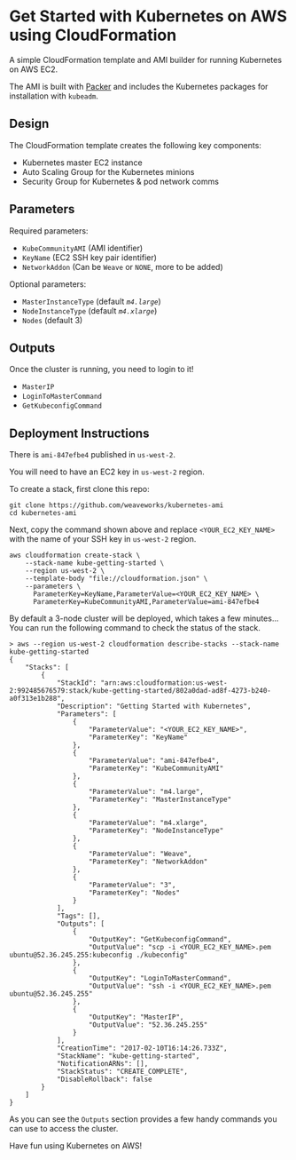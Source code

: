 # Get Started with Kubernetes on AWS using CloudFormation

A simple CloudFormation template and AMI builder for running Kubernetes on AWS EC2.

The AMI is built with [Packer](https://www.packer.io/) and includes the Kubernetes packages for installation with `kubeadm`.

## Design

The CloudFormation template creates the following key components:

- Kubernetes master EC2 instance
- Auto Scaling Group for the Kubernetes minions
- Security Group for Kubernetes & pod network comms

## Parameters

Required parameters:

- `KubeCommunityAMI` (AMI identifier)
- `KeyName` (EC2 SSH key pair identifier)
- `NetworkAddon` (Can be `Weave` or `NONE`, more to be added)

Optional parameters:

- `MasterInstanceType` (default _`m4.large`_)
- `NodeInstanceType` (default _`m4.xlarge`_)
- `Nodes` (default 3)

## Outputs

Once the cluster is running, you need to login to it!

- `MasterIP`
- `LoginToMasterCommand`
- `GetKubeconfigCommand`

## Deployment Instructions

There is `ami-847efbe4` published in `us-west-2`.

You will need to have an EC2 key in `us-west-2` region.

To create a stack, first clone this repo:
```
git clone https://github.com/weaveworks/kubernetes-ami
cd kubernetes-ami
```

Next, copy the command shown above and replace `<YOUR_EC2_KEY_NAME>`
with the name of your SSH key in `us-west-2` region.

```
aws cloudformation create-stack \
    --stack-name kube-getting-started \
    --region us-west-2 \
    --template-body "file://cloudformation.json" \
    --parameters \
      ParameterKey=KeyName,ParameterValue=<YOUR_EC2_KEY_NAME> \
      ParameterKey=KubeCommunityAMI,ParameterValue=ami-847efbe4
```

By default a 3-node cluster will be deployed, which takes a few minutes...
You can run the following command to check the status of the stack.

```
> aws --region us-west-2 cloudformation describe-stacks --stack-name kube-getting-started
{
    "Stacks": [
        {
            "StackId": "arn:aws:cloudformation:us-west-2:992485676579:stack/kube-getting-started/802a0dad-ad8f-4273-b240-a0f313e1b288",
            "Description": "Getting Started with Kubernetes",
            "Parameters": [
                {
                    "ParameterValue": "<YOUR_EC2_KEY_NAME>",
                    "ParameterKey": "KeyName"
                },
                {
                    "ParameterValue": "ami-847efbe4",
                    "ParameterKey": "KubeCommunityAMI"
                },
                {
                    "ParameterValue": "m4.large",
                    "ParameterKey": "MasterInstanceType"
                },
                {
                    "ParameterValue": "m4.xlarge",
                    "ParameterKey": "NodeInstanceType"
                },
                {
                    "ParameterValue": "Weave",
                    "ParameterKey": "NetworkAddon"
                },
                {
                    "ParameterValue": "3",
                    "ParameterKey": "Nodes"
                }
            ],
            "Tags": [],
            "Outputs": [
                {
                    "OutputKey": "GetKubeconfigCommand",
                    "OutputValue": "scp -i <YOUR_EC2_KEY_NAME>.pem ubuntu@52.36.245.255:kubeconfig ./kubeconfig"
                },
                {
                    "OutputKey": "LoginToMasterCommand",
                    "OutputValue": "ssh -i <YOUR_EC2_KEY_NAME>.pem ubuntu@52.36.245.255"
                },
                {
                    "OutputKey": "MasterIP",
                    "OutputValue": "52.36.245.255"
                }
            ],
            "CreationTime": "2017-02-10T16:14:26.733Z",
            "StackName": "kube-getting-started",
            "NotificationARNs": [],
            "StackStatus": "CREATE_COMPLETE",
            "DisableRollback": false
        }
    ]
}
```

As you can see the `Outputs` section provides a few handy commands you can use to access the cluster.

Have fun using Kubernetes on AWS!
